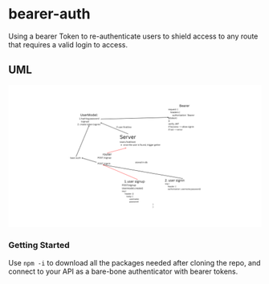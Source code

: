# bearer-auth

Using a bearer Token to re-authenticate users to shield access to any route that requires a valid login to access.

## UML

![UML for bearer token](Bearer%20Token%20UML.png)

### Getting Started

Use `npm -i` to download all the packages needed after cloning the repo, and connect to your API as a bare-bone authenticator with bearer tokens.